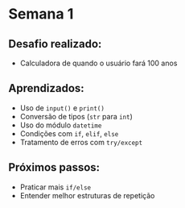 # Semana 1

## Desafio realizado:
- Calculadora de quando o usuário fará 100 anos

## Aprendizados:
- Uso de `input()` e `print()`
- Conversão de tipos (`str` para `int`)
- Uso do módulo `datetime`
- Condições com `if`, `elif`, `else`
- Tratamento de erros com `try/except`

## Próximos passos:
- Praticar mais `if/else`
- Entender melhor estruturas de repetição
